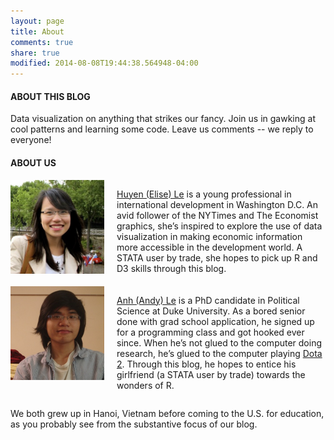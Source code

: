 ```yaml
---
layout: page
title: About
comments: true
share: true
modified: 2014-08-08T19:44:38.564948-04:00
---
```


<h4>ABOUT THIS BLOG</h4>

Data visualization on anything that strikes our fancy. Join us in gawking at cool patterns and learning some code. Leave us comments -- we reply to everyone!

<h4>ABOUT US</h4>

<div style="width: 100%; overflow: hidden;">
	<div style="float:left;height:170px">
		<span style="display: inline-block;height: 100%;vertical-align: middle"></span><img src="/images/bio-huyenle.jpg" alt="Huyen (Elise) Le" width="150" height="150">
	</div>
	<div style="margin-left:170px">
		<p><a href="https://www.linkedin.com/in/huyentle">Huyen (Elise) Le</a> is a young professional in international development in Washington D.C. An avid follower of the NYTimes and The Economist graphics, she’s inspired to explore the use of data visualization in making economic information more accessible in the development world. A STATA user by trade, she hopes to pick up R and D3 skills through this blog.</p>
	</div>
</div>

<div style="width: 100%; overflow: hidden;">
	<div style="float:left;height:170px">
		<span style="display: inline-block;height: 100%;vertical-align: middle"></span><img src="/images/bio-anhle.jpg" alt="Huyen (Elise) Le" width="150" height="150">
	</div>
	<div style="margin-left:170px">
		<p><a href="https://people.duke.edu/~aql3">Anh (Andy) Le</a> is a PhD candidate in Political Science at Duke University. As a bored senior done with grad school application, he signed up for a programming class and got hooked ever since. When he’s not glued to the computer doing research, he’s glued to the computer playing <a href="http://www.dotabuff.com/players/100057162">Dota 2</a>. Through this blog, he hopes to entice his girlfriend (a STATA user by trade) towards the wonders of R.</p>
	</div>
</div>

We both grew up in Hanoi, Vietnam before coming to the U.S. for education, as you probably see from the substantive focus of our blog.
